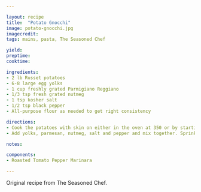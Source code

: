 ```yaml
---

layout: recipe
title:  "Potato Gnocchi"
image: potato-gnocchi.jpg
imagecredit: 
tags: mains, pasta, The Seasoned Chef

yield: 
preptime: 
cooktime: 

ingredients:
- 2 lb Russet potatoes
- 6-8 large egg yolks
- 1 cup freshly grated Parmigiano Reggiano
- 1/3 tsp fresh grated nutmeg
- 1 tsp kosher salt
- 1/2 tsp black pepper
- All-purpose flour as needed to get right consistency

directions:
- Cook the potatoes with skin on either in the oven at 350 or by starting them in cold water and bringing them to a boil until a knife can pierce through them easily. Peel while hot and run through a ricer.
- Add yolks, parmesan, nutmeg, salt and pepper and mix together. Sprinkle flour over the surface and gently bring together as a dough. Test the gnocchi by poaching a small ball in simmering water. If it holds together nicely then continue. If not then add more flour and test again. Roll into a large log and then portion into smaller logs that you will roll to the size of your ring finger. Cut the gnocchi into ½ inch sections and roll them over the tines of a fork or over the surface of a garganelli paddle. Place them on a parchment covered sheet pan with some flour sprinkled over the surface. Prepare a pot of well-seasoned boiling water. Add the gnocchi and cook until they float to the top.

notes:

components:
- Roasted Tomato Pepper Marinara

---
```


Original recipe from The Seasoned Chef.